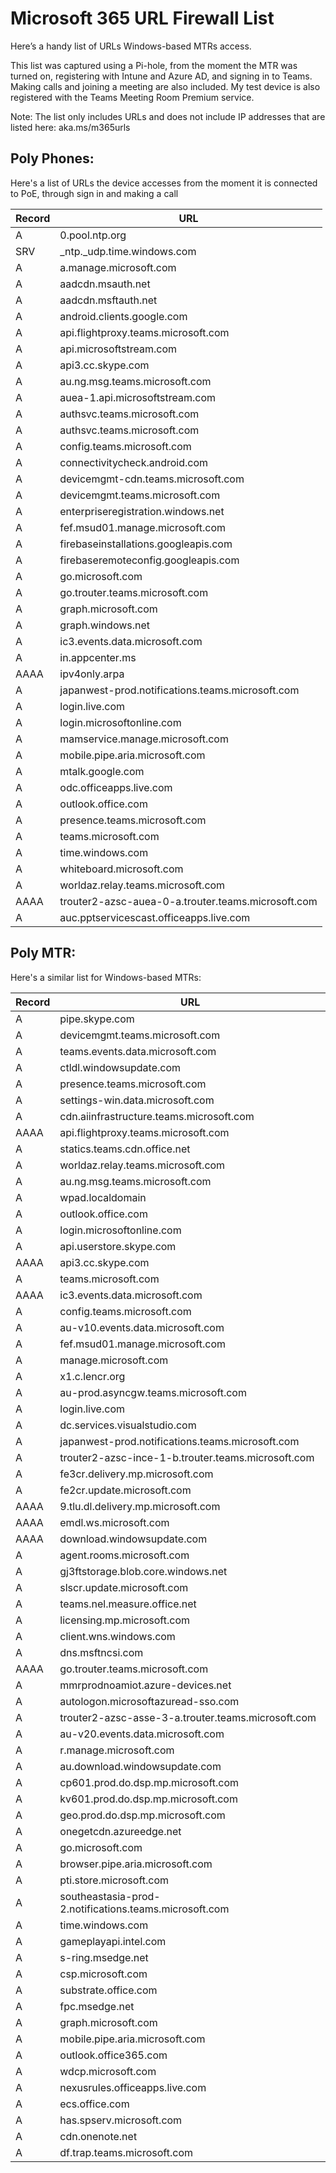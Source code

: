 # Microsoft 365 URL Firewall List

Here’s a handy list of URLs Windows-based MTRs access.

This list was captured using a Pi-hole, from the moment the MTR was turned on, registering with Intune and Azure AD, and signing in to Teams. Making calls and joining a meeting are also included. My test device is also registered with the Teams Meeting Room Premium service.

Note: The list only includes URLs and does not include IP addresses that are listed here: aka.ms/m365urls

## Poly Phones:

Here's a list of URLs the device accesses from the moment it is connected to PoE, through sign in and making a call


| Record    | URL         |
|:------|-------------| 
|     A |	0.pool.ntp.org |
|     SRV |	_ntp._udp.time.windows.com |
|     A |	a.manage.microsoft.com |
|     A |	aadcdn.msauth.net |
|     A |	aadcdn.msftauth.net |
|     A |	android.clients.google.com |
|     A |	api.flightproxy.teams.microsoft.com |
|     A |	api.microsoftstream.com |
|     A |	api3.cc.skype.com |
|     A |	au.ng.msg.teams.microsoft.com |
|     A |	auea-1.api.microsoftstream.com |
|     A |	authsvc.teams.microsoft.com |
|     A |	authsvc.teams.microsoft.com |
|     A |	config.teams.microsoft.com |
|     A |	connectivitycheck.android.com |
|     A |	devicemgmt-cdn.teams.microsoft.com |
|     A |	devicemgmt.teams.microsoft.com |
|     A |	enterpriseregistration.windows.net |
|     A |	fef.msud01.manage.microsoft.com |
|     A |	firebaseinstallations.googleapis.com |
|     A |	firebaseremoteconfig.googleapis.com |
|     A |	go.microsoft.com | 
|     A |	go.trouter.teams.microsoft.com |
|     A |	graph.microsoft.com |
|     A |	graph.windows.net |
|     A |	ic3.events.data.microsoft.com |
|     A |	in.appcenter.ms |
|     AAAA |	ipv4only.arpa |
|     A |	japanwest-prod.notifications.teams.microsoft.com |
|     A |	login.live.com |
|     A |	login.microsoftonline.com |
|     A |	mamservice.manage.microsoft.com |
|     A |	mobile.pipe.aria.microsoft.com |
|     A |	mtalk.google.com |
|     A |	odc.officeapps.live.com |
|     A |	outlook.office.com |
|     A |	presence.teams.microsoft.com |
|     A |	teams.microsoft.com |
|     A |	time.windows.com |
|     A |	whiteboard.microsoft.com |
|     A |	worldaz.relay.teams.microsoft.com |
|     AAAA |	trouter2-azsc-auea-0-a.trouter.teams.microsoft.com |
|     A |	auc.pptservicescast.officeapps.live.com |


## Poly MTR:

Here's a similar list for Windows-based MTRs:

| Record    | URL         |
|:------|-------------| 
|     A | pipe.skype.com
|     A | devicemgmt.teams.microsoft.com
|     A | teams.events.data.microsoft.com
|     A | ctldl.windowsupdate.com
|     A | presence.teams.microsoft.com
|     A | settings-win.data.microsoft.com
|     A | cdn.aiinfrastructure.teams.microsoft.com
|     AAAA | api.flightproxy.teams.microsoft.com
|     A | statics.teams.cdn.office.net
|     A | worldaz.relay.teams.microsoft.com
|     A | au.ng.msg.teams.microsoft.com
|     A | wpad.localdomain
|     A | outlook.office.com
|     A | login.microsoftonline.com
|     A | api.userstore.skype.com
|     AAAA | api3.cc.skype.com
|     A | teams.microsoft.com
|     AAAA | ic3.events.data.microsoft.com
|     A | config.teams.microsoft.com
|     A | au-v10.events.data.microsoft.com
|     A | fef.msud01.manage.microsoft.com
|     A | manage.microsoft.com
|     A | x1.c.lencr.org
|     A | au-prod.asyncgw.teams.microsoft.com
|     A | login.live.com
|     A | dc.services.visualstudio.com
|     A | japanwest-prod.notifications.teams.microsoft.com
|     A | trouter2-azsc-ince-1-b.trouter.teams.microsoft.com
|     A | fe3cr.delivery.mp.microsoft.com
|     A | fe2cr.update.microsoft.com
|     AAAA | 9.tlu.dl.delivery.mp.microsoft.com
|     AAAA | emdl.ws.microsoft.com
|     AAAA | download.windowsupdate.com
|     A | agent.rooms.microsoft.com
|     A | gj3ftstorage.blob.core.windows.net
|     A | slscr.update.microsoft.com
|     A | teams.nel.measure.office.net
|     A | licensing.mp.microsoft.com
|     A | client.wns.windows.com
|     A | dns.msftncsi.com
|     AAAA | go.trouter.teams.microsoft.com
|     A | mmrprodnoamiot.azure-devices.net
|     A | autologon.microsoftazuread-sso.com
|     A | trouter2-azsc-asse-3-a.trouter.teams.microsoft.com
|     A | au-v20.events.data.microsoft.com
|     A | r.manage.microsoft.com
|     A | au.download.windowsupdate.com
|     A | cp601.prod.do.dsp.mp.microsoft.com
|     A | kv601.prod.do.dsp.mp.microsoft.com
|     A | geo.prod.do.dsp.mp.microsoft.com
|     A | onegetcdn.azureedge.net
|     A | go.microsoft.com
|     A | browser.pipe.aria.microsoft.com
|     A | pti.store.microsoft.com
|     A | southeastasia-prod-2.notifications.teams.microsoft.com
|     A | time.windows.com
|     A | gameplayapi.intel.com
|     A | s-ring.msedge.net
|     A | csp.microsoft.com
|     A | substrate.office.com
|     A | fpc.msedge.net
|     A | graph.microsoft.com
|     A | mobile.pipe.aria.microsoft.com
|     A | outlook.office365.com
|     A | wdcp.microsoft.com
|     A | nexusrules.officeapps.live.com
|     A | ecs.office.com
|     A | has.spserv.microsoft.com
|     A | cdn.onenote.net
|     A | df.trap.teams.microsoft.com
